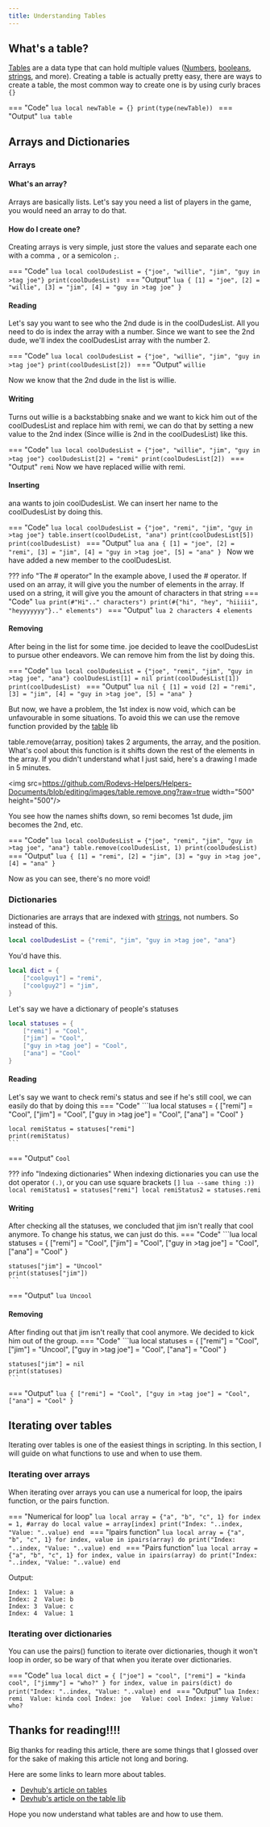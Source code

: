 ```yaml
---
title: Understanding Tables
---
```


 [1]: https://developer.roblox.com/en-us/articles/Table
 [2]: https://developer.roblox.com/en-us/api-reference/lua-docs/table
 [3]: https://developer.roblox.com/en-us/articles/String


## What's a table?

[Tables][1] are a data type that can hold multiple values ([Numbers](https://developer.roblox.com/en-us/articles/Numbers), [booleans](https://developer.roblox.com/en-us/articles/Numbers), [strings][3], and more). Creating a table is actually pretty easy, there are ways to create a table, the most common way to create one is by using curly braces ``{}``

=== "Code"
	```lua
	local newTable = {}
	print(type(newTable))
	```
=== "Output"
	```lua
	table
	```

## Arrays and Dictionaries

### Arrays

#### What's an array?

Arrays are basically lists. Let's say you need a list of players in the game, you would need an array to do that. 

#### How do I create one?

Creating arrays is very simple, just store the values and separate each one with a comma ``,`` or a semicolon ``;``.

=== "Code"
	```lua
	local coolDudesList = {"joe", "willie", "jim", "guy in >tag joe"}
	print(coolDudesList)
	```
=== "Output"
	```lua
	{
		[1] = "joe",
		[2] = "willie",
		[3] = "jim",
		[4] = "guy in >tag joe"
	}
	```

#### Reading

Let's say you want to see who the 2nd dude is in the coolDudesList. All you need to do is index the array with a number. Since we want to see the 2nd dude, we'll index the coolDudesList array with the number 2.

=== "Code"
	```lua
	local coolDudesList = {"joe", "willie", "jim", "guy in >tag joe"}
	print(coolDudesList[2])
	```
=== "Output"
	```
	willie
	```

Now we know that the 2nd dude in the list is willie.

#### Writing

Turns out willie is a backstabbing snake and we want to kick him out of the coolDudesList and replace him with remi, we can do that by setting a new value to the 2nd index (Since willie is 2nd in the coolDudesList) like this.

=== "Code"
	```lua
	local coolDudesList = {"joe", "willie", "jim", "guy in >tag joe"}
	coolDudesList[2] = "remi"
	print(coolDudesList[2])
	```
=== "Output"
	```
	remi
	```
Now we have replaced willie with remi.

#### Inserting

ana wants to join coolDudesList. We can insert her name to the coolDudesList by doing this.

=== "Code"
	```lua
	local coolDudesList = {"joe", "remi", "jim", "guy in >tag joe"}
	table.insert(coolDudeList, "ana")
	print(coolDudesList[5])
	print(coolDudesList)
	```
=== "Output"
	```lua
	ana
	{
		[1] = "joe",
		[2] = "remi",
		[3] = "jim",
		[4] = "guy in >tag joe",
		[5] = "ana"
	}
	```
Now we have added a new member to the coolDudesList.

??? info "The # operator"
	In the example above, I used the # operator. If used on an array, it will give you the number of elements in the array. If used on a string, it will give you the amount of characters in that string
	=== "Code"
		```lua
		print(#"Hi".." characters")
		print(#{"hi", "hey", "hiiiii", "heyyyyyyy"}.." elements")
		```
	=== "Output"
		```lua
		2 characters
		4 elements
		```

#### Removing

After being in the list for some time. joe decided to leave the coolDudesList to pursue other endeavors. We can remove him from the list by doing this.

=== "Code"
	```lua
	local coolDudesList = {"joe", "remi", "jim", "guy in >tag joe", "ana"}
	coolDudesList[1] = nil
	print(coolDudesList[1])
	print(coolDudesList)
	```
=== "Output"
	```lua
	nil
	{
		[1] = void
		[2] = "remi",
		[3] = "jim",
		[4] = "guy in >tag joe",
		[5] = "ana"
	}
	```

But now, we have a problem, the 1st index is now void, which can be unfavourable in some situations. To avoid this we can use the remove function provided by the [table][2] lib

table.remove(array, position) takes 2 arguments, the array, and the position. What's cool about this function is it shifts down the rest of the elements in the array. If you didn't understand what I just said, here's a drawing I made in 5 minutes.

<img src=https://github.com/Rodevs-Helpers/Helpers-Documents/blob/editing/images/table.remove.png?raw=true width="500" height="500"/>

You see how the names shifts down, so remi becomes 1st dude, jim becomes the 2nd, etc.

=== "Code"
	```lua
	local coolDudesList = {"joe", "remi", "jim", "guy in >tag joe", "ana"}
	table.remove(coolDudesList, 1)
	print(coolDudesList)
	```
=== "Output"
	```lua
	{
		[1] = "remi",
		[2] = "jim",
		[3] = "guy in >tag joe",
		[4] = "ana"
	}
	```

Now as you can see, there's no more void!

### Dictionaries

Dictionaries are arrays that are indexed with [strings][3], not numbers.
So instead of this.
```lua
local coolDudesList = {"remi", "jim", "guy in >tag joe", "ana"}
```
You'd have this.
```lua
local dict = {
	["coolguy1"] = "remi",
	["coolguy2"] = "jim",
}
```

Let's say we have a dictionary of people's statuses
```lua
local statuses = {
	["remi"] = "Cool",
	["jim"] = "Cool",
	["guy in >tag joe"] = "Cool",
	["ana"] = "Cool"
}
```

#### Reading

Let's say we want to check remi's status and see if he's still cool, we can easily do that by doing this
=== "Code"
	```lua
	local statuses = {
		["remi"] = "Cool",
		["jim"] = "Cool",
		["guy in >tag joe"] = "Cool",
		["ana"] = "Cool"
	}

	local remiStatus = statuses["remi"]
	print(remiStatus)
	```
=== "Output"
	```
	Cool
	```

??? info "Indexing dictionaries"
	When indexing dictionaries you can use the dot operator ``(.)``, or you can use square brackets ``[]``
	```lua
	--same thing :))
	local remiStatus1 = statuses["remi"]
	local remiStatus2 = statuses.remi
	```

#### Writing

After checking all the statuses, we concluded that jim isn't really that cool anymore. To change his status, we can just do this.
=== "Code"
	```lua
		local statuses = {
		["remi"] = "Cool",
		["jim"] = "Cool",
		["guy in >tag joe"] = "Cool",
		["ana"] = "Cool"
	}

	statuses["jim"] = "Uncool"
	print(statuses["jim"])
	```
=== "Output"
	```lua
	Uncool
	```

#### Removing

After finding out that jim isn't really that cool anymore. We decided to kick him out of the group.
=== "Code"
	```lua
		local statuses = {
		["remi"] = "Cool",
		["jim"] = "Uncool",
		["guy in >tag joe"] = "Cool",
		["ana"] = "Cool"
	}

	statuses["jim"] = nil
	print(statuses)
	```
=== "Output"
	```lua
	{
		["remi"] = "Cool",
		["guy in >tag joe"] = "Cool",
		["ana"] = "Cool"
	}
	```

## Iterating over tables

Iterating over tables is one of the easiest things in scripting. In this section, I will guide on what functions to use and when to use them.

### Iterating over arrays

When iterating over arrays you can use a numerical for loop, the ipairs function, or the pairs function.

=== "Numerical for loop"
	```lua
	local array = {"a", "b", "c", 1}
	for index = 1, #array do
		local value = array[index]
		print("Index: "..index, "Value: "..value)
	end
	```
=== "Ipairs function"
	```lua
	local array = {"a", "b", "c", 1}
	for index, value in ipairs(array) do
		print("Index: "..index, "Value: "..value)
	end
	```
=== "Pairs function"
	```lua
	local array = {"a", "b", "c", 1}
	for index, value in ipairs(array) do
		print("Index: "..index, "Value: "..value)
	end
	```

Output:
```
Index: 1  Value: a
Index: 2  Value: b
Index: 3  Value: c
Index: 4  Value: 1
```

### Iterating over dictionaries
You can use the pairs() function to iterate over dictionaries, though it won't loop in order, so be wary of that when you iterate over dictionaries.

=== "Code"
	```lua
	local dict = {
		["joe"] = "cool",
		["remi"] = "kinda cool",
		["jimmy"] = "who?"
	}
	for index, value in pairs(dict) do
		print("Index: "..index, "Value: "..value)
	end
	```
=== "Output"
	```lua
	Index: remi  Value: kinda cool
	Index: joe   Value: cool
	Index: jimmy Value: who?
	```

## Thanks for reading!!!!
Big thanks for reading this article, there are some things that I glossed over for the sake of making this article not long and boring.

Here are some links to learn more about tables.

* [Devhub's article on tables][1]
* [Devhub's article on the table lib][2]

Hope you now understand what tables are and how to use them.
